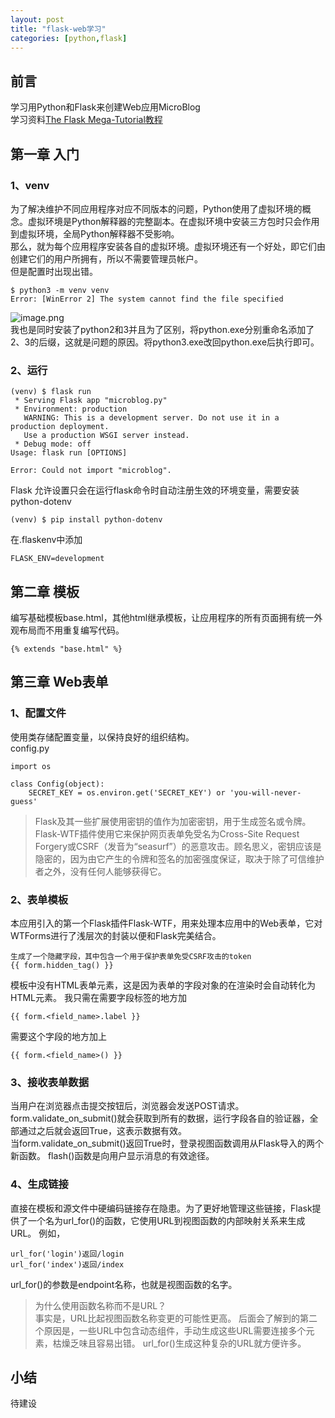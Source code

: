```yaml
---
layout: post
title: "flask-web学习"
categories: [python,flask]
---
```

## 前言
学习用Python和Flask来创建Web应用MicroBlog  
学习资料[The Flask Mega-Tutorial教程](https://github.com/luhuisicnu/The-Flask-Mega-Tutorial-zh)

## 第一章 入门

### 1、venv
为了解决维护不同应用程序对应不同版本的问题，Python使用了虚拟环境的概念。虚拟环境是Python解释器的完整副本。在虚拟环境中安装三方包时只会作用到虚拟环境，全局Python解释器不受影响。  
那么，就为每个应用程序安装各自的虚拟环境。虚拟环境还有一个好处，即它们由创建它们的用户所拥有，所以不需要管理员帐户。  
但是配置时出现出错。


```
$ python3 -m venv venv
Error: [WinError 2] The system cannot find the file specified
```

![image.png](https://i.loli.net/2020/11/30/p1Y7EH3uKIPBjzw.png)  
我也是同时安装了python2和3并且为了区别，将python.exe分别重命名添加了2、3的后缀，这就是问题的原因。将python3.exe改回python.exe后执行即可。  


### 2、运行
```
(venv) $ flask run
 * Serving Flask app "microblog.py"
 * Environment: production
   WARNING: This is a development server. Do not use it in a production deployment.
   Use a production WSGI server instead.
 * Debug mode: off
Usage: flask run [OPTIONS]

Error: Could not import "microblog".
```
Flask 允许设置只会在运行flask命令时自动注册生效的环境变量，需要安装 python-dotenv

```
(venv) $ pip install python-dotenv
```

在.flaskenv中添加

```
FLASK_ENV=development
```


## 第二章 模板
编写基础模板base.html，其他html继承模板，让应用程序的所有页面拥有统一外观布局而不用重复编写代码。

```
{% extends "base.html" %}
```

## 第三章 Web表单

### 1、配置文件
使用类存储配置变量，以保持良好的组织结构。  
config.py

```
import os

class Config(object):
    SECRET_KEY = os.environ.get('SECRET_KEY') or 'you-will-never-guess'
```
> Flask及其一些扩展使用密钥的值作为加密密钥，用于生成签名或令牌。Flask-WTF插件使用它来保护网页表单免受名为Cross-Site Request Forgery或CSRF（发音为“seasurf”）的恶意攻击。顾名思义，密钥应该是隐密的，因为由它产生的令牌和签名的加密强度保证，取决于除了可信维护者之外，没有任何人能够获得它。

### 2、表单模板
本应用引入的第一个Flask插件Flask-WTF，用来处理本应用中的Web表单，它对WTForms进行了浅层次的封装以便和Flask完美结合。


```
生成了一个隐藏字段，其中包含一个用于保护表单免受CSRF攻击的token
{{ form.hidden_tag() }}
```
模板中没有HTML表单元素，这是因为表单的字段对象的在渲染时会自动转化为HTML元素。 我只需在需要字段标签的地方加
```
{{ form.<field_name>.label }}
```
需要这个字段的地方加上

```
{{ form.<field_name>() }}
```

### 3、接收表单数据
当用户在浏览器点击提交按钮后，浏览器会发送POST请求。form.validate_on_submit()就会获取到所有的数据，运行字段各自的验证器，全部通过之后就会返回True，这表示数据有效。  
当form.validate_on_submit()返回True时，登录视图函数调用从Flask导入的两个新函数。 flash()函数是向用户显示消息的有效途径。

### 4、生成链接
直接在模板和源文件中硬编码链接存在隐患。为了更好地管理这些链接，Flask提供了一个名为url_for()的函数，它使用URL到视图函数的内部映射关系来生成URL。 例如，
```
url_for('login')返回/login
url_for('index')返回/index
```
url_for()的参数是endpoint名称，也就是视图函数的名字。

> 为什么使用函数名称而不是URL？  
事实是，URL比起视图函数名称变更的可能性更高。 后面会了解到的第二个原因是，一些URL中包含动态组件，手动生成这些URL需要连接多个元素，枯燥乏味且容易出错。 url_for()生成这种复杂的URL就方便许多。


## 小结
待建设
